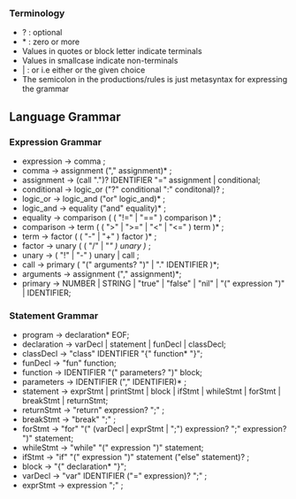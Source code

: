 ### Terminology
- ? : optional 
- \* : zero or more
- Values in quotes or block letter indicate terminals
- Values in smallcase indicate non-terminals
- | : or i.e either or the given choice
- The semicolon in the productions/rules is just metasyntax for expressing the grammar

## Language Grammar

### Expression Grammar
- expression -> comma ;
- comma -> assignment ("," assignment)* ;
- assignment -> (call ".")? IDENTIFIER "=" assignment | conditional;
- conditional -> logic_or ("?" conditional ":" conditonal)? ;
- logic_or -> logic_and ("or" logic_and)* ;
- logic_and -> equality ("and" equality)* ;
- equality -> comparison ( ( "!=" | "==" ) comparison )* ;
- comparison -> term ( ( ">" | ">=" | "<" | "<=" ) term )* ;
- term -> factor ( ( "-" | "+" ) factor )* ;
- factor -> unary ( ( "/" | "*" ) unary )* ;
- unary -> ( "!" | "-" ) unary | call ;
- call -> primary ( "(" arguments? ")" | "." IDENTIFIER )*;
- arguments -> assignment ("," assignment)*;
- primary -> NUMBER | STRING | "true" | "false" | "nil" | "(" expression ")" | IDENTIFIER;


### Statement Grammar
- program -> declaration* EOF;
- declaration -> varDecl | statement | funDecl | classDecl;
- classDecl -> "class" IDENTIFIER "{" function* "}";
- funDecl -> "fun" function;
- function -> IDENTIFIER "(" parameters? ")" block;
- parameters -> IDENTIFIER ("," IDENTIFIER)* ;
- statement -> exprStmt | printStmt | block | ifStmt | whileStmt | forStmt | breakStmt | returnStmt;
- returnStmt -> "return" expression? ";" ;
- breakStmt -> "break" ";" ;
- forStmt -> "for" "(" (varDecl | exprStmt | ";") expression? ";" expression? ")" statement;
- whileStmt -> "while" "(" expression ")" statement;
- ifStmt -> "if" "(" expression ")" statement ("else" statement)? ;
- block -> "{" declaration* "}";
- varDecl -> "var" IDENTIFIER ("=" expression)? ";" ; 
- exprStmt -> expression ";" ;